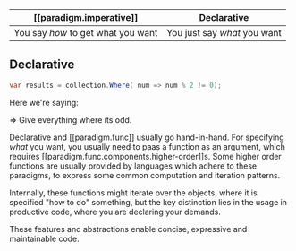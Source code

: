 

| [[paradigm.imperative]]                         | Declarative                  |
|------------------------------------|------------------------------|
| You say *how* to get what you want | You just say *what* you want |


## Declarative

```csharp
var results = collection.Where( num => num % 2 != 0);
```

Here we're saying:

=> Give everything where its odd.


Declarative and [[paradigm.func]] usually go hand-in-hand. For specifying _what_ you want, you usually need to paas a function as an argument, which requires [[paradigm.func.components.higher-order]]s. Some higher order functions are usually provided by languages which adhere to these paradigms, to express some common computation and iteration patterns.

Internally, these functions might iterate over the objects, where it is specified "how to do" something, but the key distinction lies in the usage in productive code, where you are declaring your demands.

These features and abstractions enable concise, expressive and maintainable code.